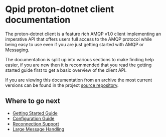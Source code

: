 # Qpid proton-dotnet client documentation

The proton-dotnet client is a feature rich AMQP v1.0 client implementing an imperative API that offers users full access to the AMQP protocol while being easy to use even if you are just getting started with AMQP or Messaging.

The documentation is split up into various sections to make finding help easier, if you are new then it is recommended that you read the getting started guide first to get a basic overview of the client API.

If you are viewing this documentation from an archive the most current versions can be found in the project [source repository](https://github.com/apache/qpid-proton-dotnet).

## Where to go next

+ [Getting Started Guide](GettingStarted.md)
+ [Configuration Guide](Configuration.md)
+ [Reconnection Support](Reconnection.md)
+ [Large Message Handling](LargeMessages.md)


